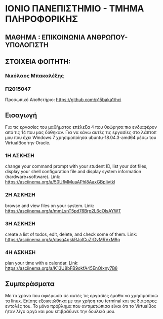 # ΙΟΝΙΟ ΠΑΝΕΠΙΣΤΗΜΙΟ - ΤΜΗΜΑ ΠΛΗΡΟΦΟΡΙΚΗΣ
## ΜΑΘΗΜΑ : ΕΠΙΚΟΙΝΩΝΙΑ ΑΝΘΡΩΠΟΥ-ΥΠΟΛΟΓΙΣΤΗ
## ΣΤΟΙΧΕΙΑ ΦΟΙΤΗΤΗ:
### Νικόλαος Μπακαλέξης
### Π2015047
Προσωπικό Αποθετήριο: https://github.com/p15baka1/hci

## Εισαγωγή
Για τις εργασίες του μαθήματος επέλεξα 4 που θεώρησα πιο ενδιαφέρον από τις 14 που μας δόθηκαν. Για να κάνω αυτές τις εργασίες στο λάπτοπ μου που έχει Windows 7 χρησιμοποίησα ubuntu-18.04.3-amd64 μέσω του VirtualBox την Oracle.

### 1Η ΑΣΚΗΣΗ
change your command prompt with your student ID, list your dot files, display your shell configuration file and display system information (hardware+software).
Link: https://asciinema.org/a/50UfMMuaAPhI8AaxGBpIivtkl

### 2Η ΑΣΚΗΣΗ
browse and view files on your system.
Link: https://asciinema.org/a/mmLsnT5pd76Brp2L6cOlsAYWT

### 3Η ΑΣΚΗΣΗ
create a list of todos, edit, delete, and check some of them.
Link: https://asciinema.org/a/dasq4gskRJoICuZrDvMRVxM9p

### 4Η ΑΣΚΗΣΗ
plan your time with a calendar.
Link: https://asciinema.org/a/K13U8bFB9okfA45EnOIxny7B8

## Συμπεράσματα
Με το χρόνο που αφιέρωσα σε αυτές τις εργασίες έμαθα να χρησιμοποιώ τα linux. Επίσης εξοικειώθηκα με την χρήση του terminal και τις διάφορες εντολές του. Το μόνο πρόβλημα που αντιμετώπισα είναι ότι το VirtualBox ήταν λίγο αργό και μου επιβράδυνε την δουλειά μου.
